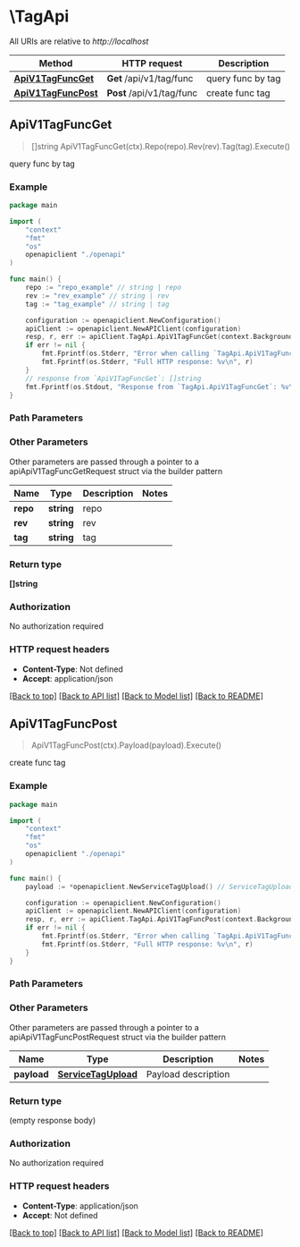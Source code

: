 # \TagApi

All URIs are relative to *http://localhost*

Method | HTTP request | Description
------------- | ------------- | -------------
[**ApiV1TagFuncGet**](TagApi.md#ApiV1TagFuncGet) | **Get** /api/v1/tag/func | query func by tag
[**ApiV1TagFuncPost**](TagApi.md#ApiV1TagFuncPost) | **Post** /api/v1/tag/func | create func tag



## ApiV1TagFuncGet

> []string ApiV1TagFuncGet(ctx).Repo(repo).Rev(rev).Tag(tag).Execute()

query func by tag

### Example

```go
package main

import (
    "context"
    "fmt"
    "os"
    openapiclient "./openapi"
)

func main() {
    repo := "repo_example" // string | repo
    rev := "rev_example" // string | rev
    tag := "tag_example" // string | tag

    configuration := openapiclient.NewConfiguration()
    apiClient := openapiclient.NewAPIClient(configuration)
    resp, r, err := apiClient.TagApi.ApiV1TagFuncGet(context.Background()).Repo(repo).Rev(rev).Tag(tag).Execute()
    if err != nil {
        fmt.Fprintf(os.Stderr, "Error when calling `TagApi.ApiV1TagFuncGet``: %v\n", err)
        fmt.Fprintf(os.Stderr, "Full HTTP response: %v\n", r)
    }
    // response from `ApiV1TagFuncGet`: []string
    fmt.Fprintf(os.Stdout, "Response from `TagApi.ApiV1TagFuncGet`: %v\n", resp)
}
```

### Path Parameters



### Other Parameters

Other parameters are passed through a pointer to a apiApiV1TagFuncGetRequest struct via the builder pattern


Name | Type | Description  | Notes
------------- | ------------- | ------------- | -------------
 **repo** | **string** | repo | 
 **rev** | **string** | rev | 
 **tag** | **string** | tag | 

### Return type

**[]string**

### Authorization

No authorization required

### HTTP request headers

- **Content-Type**: Not defined
- **Accept**: application/json

[[Back to top]](#) [[Back to API list]](../README.md#documentation-for-api-endpoints)
[[Back to Model list]](../README.md#documentation-for-models)
[[Back to README]](../README.md)


## ApiV1TagFuncPost

> ApiV1TagFuncPost(ctx).Payload(payload).Execute()

create func tag

### Example

```go
package main

import (
    "context"
    "fmt"
    "os"
    openapiclient "./openapi"
)

func main() {
    payload := *openapiclient.NewServiceTagUpload() // ServiceTagUpload | Payload description

    configuration := openapiclient.NewConfiguration()
    apiClient := openapiclient.NewAPIClient(configuration)
    resp, r, err := apiClient.TagApi.ApiV1TagFuncPost(context.Background()).Payload(payload).Execute()
    if err != nil {
        fmt.Fprintf(os.Stderr, "Error when calling `TagApi.ApiV1TagFuncPost``: %v\n", err)
        fmt.Fprintf(os.Stderr, "Full HTTP response: %v\n", r)
    }
}
```

### Path Parameters



### Other Parameters

Other parameters are passed through a pointer to a apiApiV1TagFuncPostRequest struct via the builder pattern


Name | Type | Description  | Notes
------------- | ------------- | ------------- | -------------
 **payload** | [**ServiceTagUpload**](ServiceTagUpload.md) | Payload description | 

### Return type

 (empty response body)

### Authorization

No authorization required

### HTTP request headers

- **Content-Type**: application/json
- **Accept**: Not defined

[[Back to top]](#) [[Back to API list]](../README.md#documentation-for-api-endpoints)
[[Back to Model list]](../README.md#documentation-for-models)
[[Back to README]](../README.md)

